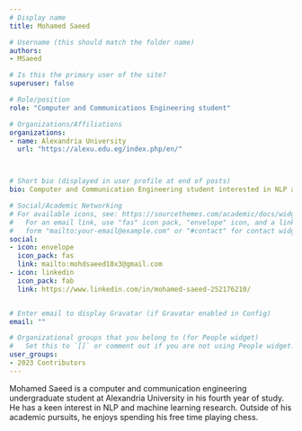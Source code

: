 ```yaml
---
# Display name
title: Mohamed Saeed

# Username (this should match the folder name)
authors:
- MSaeed

# Is this the primary user of the site?
superuser: false

# Role/position
role: "Computer and Communications Engineering student"

# Organizations/Affiliations
organizations:
- name: Alexandria University
  url: "https://alexu.edu.eg/index.php/en/"



# Short bio (displayed in user profile at end of posts)
bio: Computer and Communication Engineering student interested in NLP and machine learning research

# Social/Academic Networking
# For available icons, see: https://sourcethemes.com/academic/docs/widgets/#icons
#   For an email link, use "fas" icon pack, "envelope" icon, and a link in the
#   form "mailto:your-email@example.com" or "#contact" for contact widget.
social:
- icon: envelope
  icon_pack: fas
  link: mailto:mohdsaeed18x3@gmail.com
- icon: linkedin
  icon_pack: fab
  link: https://www.linkedin.com/in/mohamed-saeed-252176210/


# Enter email to display Gravatar (if Gravatar enabled in Config)
email: ""

# Organizational groups that you belong to (for People widget)
#   Set this to `[]` or comment out if you are not using People widget.  
user_groups:
- 2023 Contributors
---
```


Mohamed Saeed is a computer and communication engineering undergraduate student at Alexandria University in his fourth year of study. He has a keen interest in NLP and machine learning research. Outside of his academic pursuits, he enjoys spending his free time playing chess.
